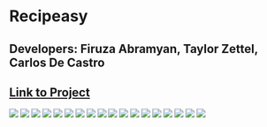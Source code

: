 # Recipeasy
## Developers: Firuza Abramyan, Taylor Zettel, Carlos De Castro

## [Link to Project](https://recipeasy.co/)
![](client/src/images/readme/page1.png)
![](client/src/images/readme/page2.png)
![](client/src/images/readme/page3.png)
![](client/src/images/readme/page4.png)
![](client/src/images/readme/page5.png)
![](client/src/images/readme/page6.png)
![](client/src/images/readme/page7.png)
![](client/src/images/readme/page8.png)
![](client/src/images/readme/page9.png)
![](client/src/images/readme/page10.png)
![](client/src/images/readme/page11.png)
![](client/src/images/readme/page12.png)
![](client/src/images/readme/page13.png)
![](client/src/images/readme/page14.png)
![](client/src/images/readme/page15.png)
![](client/src/images/readme/page16.png)
![](client/src/images/readme/page17.png)
![](client/src/images/readme/page18.png)


